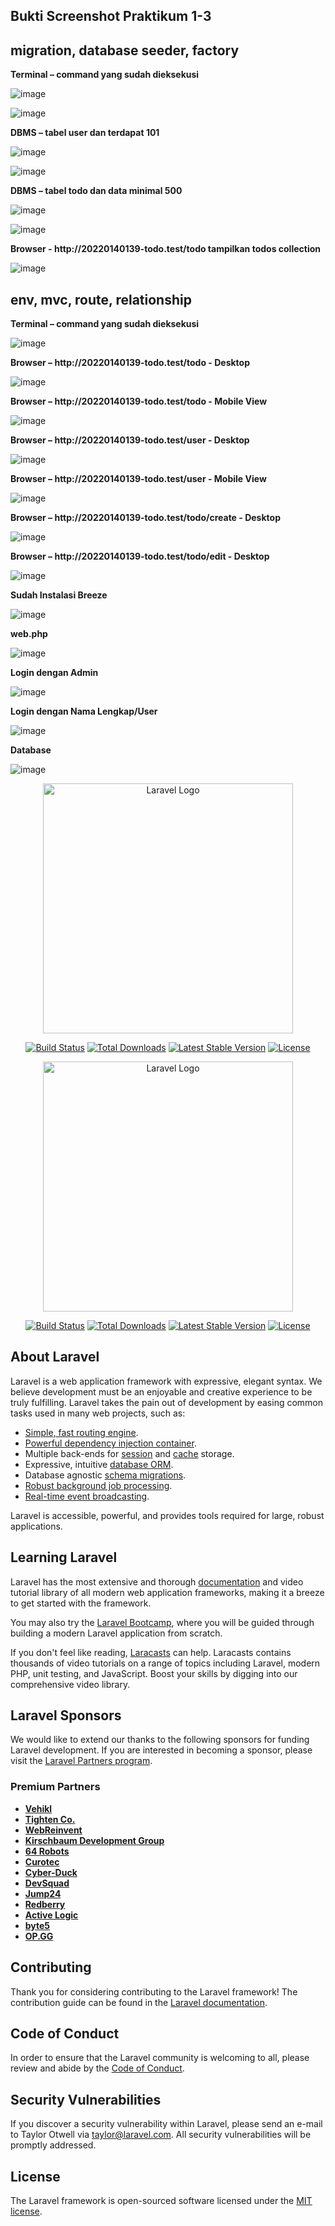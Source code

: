 <h2><strong>Bukti Screenshot Praktikum 1-3</strong></h2>

<h2><strong>migration, database seeder, factory</strong></h2>

<p><strong>Terminal – command yang sudah dieksekusi</strong></p>

![image](https://github.com/user-attachments/assets/94401d98-af96-4b3d-be54-75cfd1afde38)

![image](https://github.com/user-attachments/assets/4b6e0eeb-8064-4038-9ad7-37c78be6a571)

<p><strong>DBMS – tabel user dan terdapat 101</strong></p>

![image](https://github.com/user-attachments/assets/d6887b5f-d868-4047-8865-000f351c39ba)

![image](https://github.com/user-attachments/assets/e294eb31-31f4-4ecd-b0ab-eb057a381439)

<p><strong>DBMS – tabel todo dan data minimal 500 </strong></p>

![image](https://github.com/user-attachments/assets/651e68c5-5bef-4c06-98d4-6170d6bec24c)

![image](https://github.com/user-attachments/assets/70b1ab17-1f41-44f7-a01c-810ff0c9c2bc)

<p><strong>Browser - http://20220140139-todo.test/todo tampilkan todos collection</strong></p>

![image](https://github.com/user-attachments/assets/f6adf356-16c7-4e29-a343-8c4983f408ec)

<h2><strong>env, mvc, route, relationship</strong></h2>

<p><strong>Terminal – command yang sudah dieksekusi</strong></p>

![image](https://github.com/user-attachments/assets/f421eaab-1cb9-4cb7-bf85-c6b236a22d4a)

<p><strong>Browser – http://20220140139-todo.test/todo - Desktop</strong></p>

![image](https://github.com/user-attachments/assets/b25e4fc0-4c7f-4703-b5c9-ed869db4f8b0)

<p><strong>Browser – http://20220140139-todo.test/todo - Mobile View</strong></p>

![image](https://github.com/user-attachments/assets/7adc9466-5d3d-4307-a49f-f68459b6953c)

<p><strong>Browser – http://20220140139-todo.test/user - Desktop</strong></p>

![image](https://github.com/user-attachments/assets/be065655-c05e-4868-88d0-fcb54fe82680)

<p><strong>Browser – http://20220140139-todo.test/user - Mobile View</strong></p>

![image](https://github.com/user-attachments/assets/4ad42be9-96e8-437d-8e10-9fddf066e23a)

<p><strong>Browser – http://20220140139-todo.test/todo/create - Desktop</strong></p>

![image](https://github.com/user-attachments/assets/1f28004a-0a27-4d66-a2e2-95cf3bc29b85)

<p><strong>Browser – http://20220140139-todo.test/todo/edit - Desktop</strong></p>

![image](https://github.com/user-attachments/assets/eb420979-e093-49f5-a768-294bf912a395)

<p><strong>Sudah Instalasi Breeze</strong></p>

![image](https://github.com/user-attachments/assets/ee2df180-1937-4bb0-819b-3cc6aa8d1fcd)

<p><strong>web.php</strong></p>

![image](https://github.com/user-attachments/assets/06d60bb8-6de3-40b9-b713-d5c48af733ff)

<p><strong>Login dengan Admin</strong></p>

![image](https://github.com/user-attachments/assets/47c8c37a-18f8-4151-8687-d9ff1cfbac06)

<p><strong>Login dengan Nama Lengkap/User</strong></p>

![image](https://github.com/user-attachments/assets/f6526bb6-f399-40ee-bccd-0386be5ac2c8)

<p><strong>Database</strong></p>

![image](https://github.com/user-attachments/assets/fb6dee3c-3400-4d3b-a249-071d9ccdb496)

<p align="center"><a href="https://laravel.com" target="_blank"><img src="https://raw.githubusercontent.com/laravel/art/master/logo-lockup/5%20SVG/2%20CMYK/1%20Full%20Color/laravel-logolockup-cmyk-red.svg" width="400" alt="Laravel Logo"></a></p>

<p align="center">
<a href="https://github.com/laravel/framework/actions"><img src="https://github.com/laravel/framework/workflows/tests/badge.svg" alt="Build Status"></a>
<a href="https://packagist.org/packages/laravel/framework"><img src="https://img.shields.io/packagist/dt/laravel/framework" alt="Total Downloads"></a>
<a href="https://packagist.org/packages/laravel/framework"><img src="https://img.shields.io/packagist/v/laravel/framework" alt="Latest Stable Version"></a>
<a href="https://packagist.org/packages/laravel/framework"><img src="https://img.shields.io/packagist/l/laravel/framework" alt="License"></a>
</p>

<p align="center"><a href="https://laravel.com" target="_blank"><img src="https://raw.githubusercontent.com/laravel/art/master/logo-lockup/5%20SVG/2%20CMYK/1%20Full%20Color/laravel-logolockup-cmyk-red.svg" width="400" alt="Laravel Logo"></a></p>

<p align="center">
<a href="https://github.com/laravel/framework/actions"><img src="https://github.com/laravel/framework/workflows/tests/badge.svg" alt="Build Status"></a>
<a href="https://packagist.org/packages/laravel/framework"><img src="https://img.shields.io/packagist/dt/laravel/framework" alt="Total Downloads"></a>
<a href="https://packagist.org/packages/laravel/framework"><img src="https://img.shields.io/packagist/v/laravel/framework" alt="Latest Stable Version"></a>
<a href="https://packagist.org/packages/laravel/framework"><img src="https://img.shields.io/packagist/l/laravel/framework" alt="License"></a>
</p>

## About Laravel

Laravel is a web application framework with expressive, elegant syntax. We believe development must be an enjoyable and creative experience to be truly fulfilling. Laravel takes the pain out of development by easing common tasks used in many web projects, such as:

- [Simple, fast routing engine](https://laravel.com/docs/routing).
- [Powerful dependency injection container](https://laravel.com/docs/container).
- Multiple back-ends for [session](https://laravel.com/docs/session) and [cache](https://laravel.com/docs/cache) storage.
- Expressive, intuitive [database ORM](https://laravel.com/docs/eloquent).
- Database agnostic [schema migrations](https://laravel.com/docs/migrations).
- [Robust background job processing](https://laravel.com/docs/queues).
- [Real-time event broadcasting](https://laravel.com/docs/broadcasting).

Laravel is accessible, powerful, and provides tools required for large, robust applications.

## Learning Laravel

Laravel has the most extensive and thorough [documentation](https://laravel.com/docs) and video tutorial library of all modern web application frameworks, making it a breeze to get started with the framework.

You may also try the [Laravel Bootcamp](https://bootcamp.laravel.com), where you will be guided through building a modern Laravel application from scratch.

If you don't feel like reading, [Laracasts](https://laracasts.com) can help. Laracasts contains thousands of video tutorials on a range of topics including Laravel, modern PHP, unit testing, and JavaScript. Boost your skills by digging into our comprehensive video library.

## Laravel Sponsors

We would like to extend our thanks to the following sponsors for funding Laravel development. If you are interested in becoming a sponsor, please visit the [Laravel Partners program](https://partners.laravel.com).

### Premium Partners

- **[Vehikl](https://vehikl.com/)**
- **[Tighten Co.](https://tighten.co)**
- **[WebReinvent](https://webreinvent.com/)**
- **[Kirschbaum Development Group](https://kirschbaumdevelopment.com)**
- **[64 Robots](https://64robots.com)**
- **[Curotec](https://www.curotec.com/services/technologies/laravel/)**
- **[Cyber-Duck](https://cyber-duck.co.uk)**
- **[DevSquad](https://devsquad.com/hire-laravel-developers)**
- **[Jump24](https://jump24.co.uk)**
- **[Redberry](https://redberry.international/laravel/)**
- **[Active Logic](https://activelogic.com)**
- **[byte5](https://byte5.de)**
- **[OP.GG](https://op.gg)**

## Contributing

Thank you for considering contributing to the Laravel framework! The contribution guide can be found in the [Laravel documentation](https://laravel.com/docs/contributions).

## Code of Conduct

In order to ensure that the Laravel community is welcoming to all, please review and abide by the [Code of Conduct](https://laravel.com/docs/contributions#code-of-conduct).

## Security Vulnerabilities

If you discover a security vulnerability within Laravel, please send an e-mail to Taylor Otwell via [taylor@laravel.com](mailto:taylor@laravel.com). All security vulnerabilities will be promptly addressed.

## License

The Laravel framework is open-sourced software licensed under the [MIT license](https://opensource.org/licenses/MIT).
